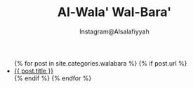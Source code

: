 ﻿---
layout: page
title: "Al-Wala' Wal-Bara'"
active: walabara
author: "Instagram@Alsalafiyyah"
permalink: /walabara/
---

<article class="post">
<ul class="posts">
  {% for post in site.categories.walabara %}
    {% if post.url %}
    <li><a href="{{ post.url }}">{{ post.title }}</a>
    </li>
    {% endif %}
  {% endfor %}
</ul>
</article>